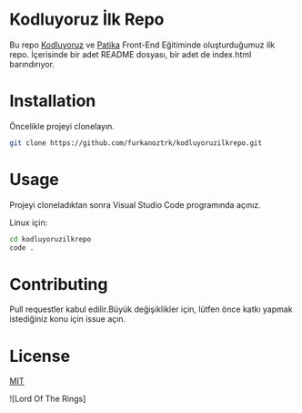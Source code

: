 # Kodluyoruz İlk Repo

Bu repo [Kodluyoruz](https://kodluyoruz.org) ve [Patika](https://patika.dev) Front-End Eğitiminde oluşturduğumuz ilk repo. İçerisinde bir adet README dosyası, bir adet de index.html barındırıyor.
# Installation

Öncelikle projeyi clonelayın.

```bash 
git clone https://github.com/furkanoztrk/kodluyoruzilkrepo.git
```
# Usage
Projeyi cloneladıktan sonra Visual Studio Code programında açınız.

Linux için:

```bash
cd kodluyoruzilkrepo
code .
```

# Contributing
  Pull requestler kabul edilir.Büyük değişiklikler için, lütfen önce katkı yapmak istediğiniz konu için issue açın.

# License

[MIT](https://choosealicense.com/licenses/mit/)


![Lord Of The Rings]
